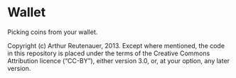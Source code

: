Wallet
======

Picking coins from your wallet.

Copyright (c) Arthur Reutenauer, 2013.
Except where mentioned, the code in this repository is placed under the
terms of the Creative Commons Attribution licence (“CC-BY”), either
version 3.0, or, at your option, any later version.
